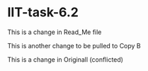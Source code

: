 # IIT-task-6.2

This is a change in Read_Me file

This is another change to be pulled to Copy B


This is a change in Originall (conflicted)

